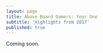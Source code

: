 ```yaml
---
layout: page
title: Above Board Gamers: Year One
subtitle: 'Highlights from 2017'
published: true
---
```


Coming soon.
